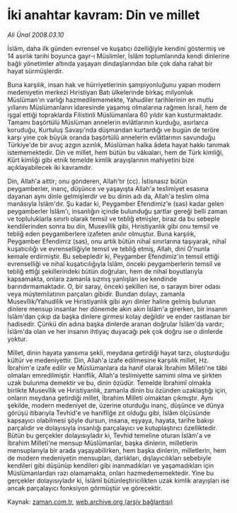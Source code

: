 # İki anahtar kavram: Din ve millet

*Ali Ünal 2008.03.10*

<tr><td class="metin" colspan="2" style="padding-top: 20px; padding-left: 5px; padding-right: 10px;">İslâm, daha ilk günden evrensel ve kuşatıcı özelliğiyle kendini göstermiş ve 14 asırlık tarihi boyunca gayr-ı Müslimler, İslâm toplumlarında kendi dinlerine bağlı yönetimler altında yaşayan dindaşlarından bile çok daha rahat bir hayat sürmüşlerdir.</td></tr><tr><td class="metin" colspan="2" style="padding-top: 20px; padding-left: 5px; padding-right: 10px;"><p>Buna karşılık, insan hak ve hürriyetlerinin şampiyonluğunu yapan modern medeniyetin merkezi Hıristiyan Batı ülkelerinde birkaç milyonluk Müslüman'ın varlığı hazmedilememekte, Yahudiler tarihlerinin en mutlu yıllarını Müslümanların idaresinde yaşamış olmalarına rağmen İsrail, hem de işgal ettiği topraklarda Filistinli Müslümanlara 60 yıldır kan kusturmaktadır. Tamamı başörtülü Müslüman annelerin evlâtlarının kurduğu, asırlarca koruduğu, Kurtuluş Savaşı'nda düşmandan kurtardığı ve bugün de teröre karşı yine çok büyük oranda başörtülü annelerin evlâtlarının savunduğu Türkiye'de bir avuç azgın azınlık, Müslüman halka âdeta hayat hakkı tanımak istememektedir. Din ve millet, hem bütün bu vâkıaları, hem de Türk kimliği, Kürt kimliği gibi etnik temelde kimlik arayışlarının mahiyetini bize açıklayabilecek iki kavramdır.
<p>Din, Allah'a aittir; onu gönderen, Allah'tır (cc). İstisnasız bütün peygamberler, inanç, düşünce ve yaşayışta Allah'a teslimiyet esasına dayanan aynı dinle gelmişlerdir ve bu dinin adı da, Allah'a teslim olma manâsıyla İslâm'dır. Şu kadar ki, Peygamber Efendimiz'e (sas) kadar gelen peygamberler İslâm'ı, insanlığın içinde bulunduğu şartlar gereği belli zaman ve topluluklarla sınırlı olarak temsil ve tebliğ etmişler, biraz da bu sebeple kendilerinden sonra bu din, Musevîlik gibi, Hıristiyanlık gibi onu temsil ve tebliğ eden peygamberlere izafeten anılır olmuştur. Buna karşılık, Peygamber Efendimiz (sas), onu artık bütün nihaî sınırlarına taşıyarak, nihaî kuşatıcılığı ve evrenselliğiyle temsil ve tebliğ etmiş, Allah, dini O'nunla kemale erdirmiştir. Bu sebepledir ki, Peygamber Efendimiz'in temsil ettiği evrenselliği ve nihaî kuşatıcılığıyla İslâm, önceki peygamberlerin temsil ve tebliğ ettiği şekillerindeki bütün doğruları, hem de nihaî boyutlarıyla kapsamakta, onlara zamanla sızmış yanlışları ise kendinde barındırmamaktadır. O, bir saray, önceki şekilleri ise, o sarayın birer odası veya müştemilatının parçaları gibidir. Bundan dolayı, zamanla Musevîlik/Yahudilik ve Hıristiyanlık gibi ayrı dinler haline gelmiş bulunan dinlere mensup insanlar her dönemde akın akın İslâm'a girerken, bir insanın İslâm'dan çıkıp da başka dinlere girmesi kolay değildir ve ender rastlanan bir hadisedir. Çünkü din adına başka dinlerde aranan doğrular İslâm'da vardır; İslâm'da olan ve her insanın ihtiyaç duyacağı pek çok doğru ise o dinlerde yoktur.
<p>Millet, dinin hayata yansıma şekli, meydana getirdiği hayat tarzı, oluşturduğu kültür ve medeniyettir. Din, Allah'a izafe edilmesine karşılık millet, Hz. İbrahim'e izafe edilir ve Müslümanlara da hanif olarak İbrahim Milleti'ne tâbi olmaları emredilmiştir. Haniflik, Allah'a teslimiyette samimi olma ve şirkten uzak bulunma demektir ve bu, dinin özüdür. Temelde İbrahimî olmakla birlikte Musevîlik ve Hıristiyanlık, zamanla dinin bu özünden uzaklaştığı için, onların meydana getirdiği millet, İbrahim Milleti olmaktan çıkmıştır. Aynı şekilde, modern medeniyet de, üzerine oturduğu inanç, düşünce ve dünya görüşü itibarıyla Tevhid'e ve hanifliğe zıt olduğu gibi, İslâm ölçüsünde kapsayıcı olabilmesi şöyle dursun, insana, eşyaya, hayata, tarihe bakışı parçalıdır ve dolayısıyla insanlığı parçalayıcı ve kutuplaştırıcı özelliktedir. Bütün bu gerçekler dolayısıyladır ki, Tevhid temeline oturan İslâm'a ve İbrahim Milleti'ne mensup Müslümanlar, başka dinlerin, milletlerin mensuplarıyla bir arada yaşayabilirken, hem başka dinlerin, milletlerin, hem de modern medeniyetin mensupları, darlıkları, dışlayıcılıkları sebebiyle kendileri gibi düşünüp kendileri gibi inanmadıkları ve yaşamadıkları için Müslümanlardan razı olamamakta, onları hazmedememektedir. Yine bu gerçekler dolayısıyladır ki, İslâmî bütünleştiricilikten uzak kimlik arayışları ise ancak parçalayıcı fonksiyon görmüştür ve görecektir. <br/></p></p></p></td></tr>

Kaynak: [zaman.com.tr](http://zaman.com.tr/yazar.do?yazino=662525), [web.archive.org (arşiv bağlantısı)](http://web.archive.org/web/20080509092709/http://zaman.com.tr:80/yazar.do?yazino=662525)
